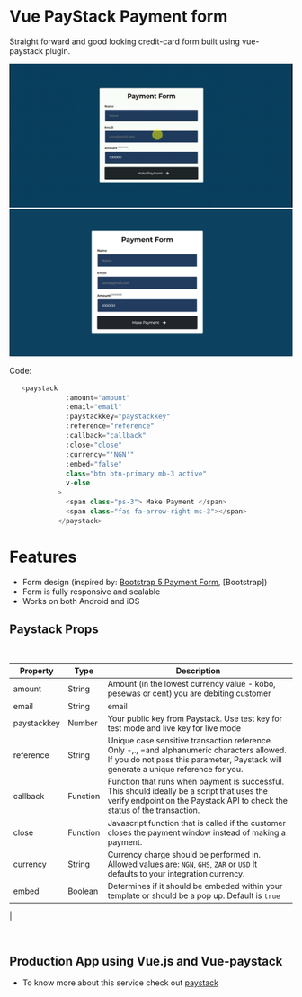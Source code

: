 
# Vue PayStack Payment form
Straight forward and good looking credit-card form built using vue-paystack plugin.

<p align="center">
<img src="https://github.com/clinton9ice/Vue-paystack-payment-demo/blob/385e7d43d978af7b45140785c9705d43d3924a86/src/assets/img/20220905_180240.gif?raw=true"/>

<img src="https://github.com/clinton9ice/Vue-paystack-payment-demo/blob/385e7d43d978af7b45140785c9705d43d3924a86/src/assets/img/demo.jpeg?raw=true"/>

</p>

Code:

```js
   <paystack
              :amount="amount"
              :email="email"
              :paystackkey="paystackkey"
              :reference="reference"
              :callback="callback"
              :close="close"
              :currency="'NGN'"
              :embed="false"
              class="btn btn-primary mb-3 active"
              v-else
            >
              <span class="ps-3"> Make Payment </span>
              <span class="fas fa-arrow-right ms-3"></span>
            </paystack>
```


# Features
* Form design   (inspired by: [Bootstrap 5 Payment Form](https://bbbootstrap.com/snippets/bootstrap-5-payment-form-gradient-button-91213875#), [Bootstrap])
* Form is fully responsive and scalable
* Works on both Android and iOS



## Paystack Props
<br />

| Property | Type | Description |
| --- | --- | --- |
|amount | String | Amount (in the lowest currency value - kobo, pesewas or cent) you are debiting customer 
|email | String | email
|paystackkey | Number | Your public key from Paystack. Use test key for test mode and live key for live mode
|reference | String | Unique case sensitive transaction reference. Only -,., =and alphanumeric characters allowed. If you do not pass this parameter, Paystack will generate a unique reference for you.
|callback | Function | Function that runs when payment is successful. This should ideally be a script that uses the verify endpoint on the Paystack API to check the status of the transaction.
|close | Function | Javascript function that is called if the customer closes the payment window instead of making a payment.
|currency | String | Currency charge should be performed in. Allowed values are: ```NGN```, ```GHS```, ```ZAR``` or ```USD``` It defaults to your integration currency.
|embed | Boolean | Determines if it should be embeded within your template or should be a pop up. Default is ```true```
|


<br />


## Production App using Vue.js and Vue-paystack

* To know more about this service check out [paystack](https://paystack.com/docs/guides/)